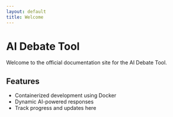 ```yaml
---
layout: default
title: Welcome
---
```


# AI Debate Tool

Welcome to the official documentation site for the AI Debate Tool.

## Features

- Containerized development using Docker
- Dynamic AI-powered responses
- Track progress and updates here
